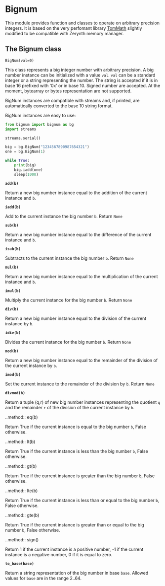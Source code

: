 # Bignum

This module provides function and classes to operate on arbitrary precision integers.
It is based on the very perfomant library [TomMath](https://github.com/libtom/libtommath) slightly
modified to be compatible with Zerynth memory manager.

## The Bignum class



`BigNum(val=0)`

This class represents a big integer number with arbitrary precision. A big number instance can be initialized with
a value ```val```. ```val``` can be a standard integer or a string representing the number. The string is accepted if it is in base 16
prefixed with  ‘0x’ or in base 10. Signed number are accepted. At the moment, bytearray or bytes representation are not supported.

BigNum instances are compatible with streams and, if printed, are automatically converted to the base 10 string format.

BigNum instances are easy to use:

``` python
from bignum import bignum as bg
import streams

streams.serial()

big = bg.BigNum("1234567890987654321")
one = bg.BigNum(1)

while True:
    print(big)
    big.iadd(one)
    sleep(1000)
```


**`add(b)`**

Return a new big number instance equal to the addition of the current instance and ```b```.


**`iadd(b)`**

Add to the current instance the big number ```b```. Return `None`


**`sub(b)`**

Return a new big number instance equal to the difference of the current instance and ```b```.


**`isub(b)`**

Subtracts to the current instance the big number ```b```. Return `None`


**`mul(b)`**

Return a new big number instance equal to the multiplication of the current instance and ```b```.


**`imul(b)`**

Multiply the current instance for the big number ```b```. Return `None`


**`div(b)`**

Return a new big number instance equal to the division of the current instance by ```b```.


**`idiv(b)`**

Divides the current instance for the big number ```b```. Return `None`


**`mod(b)`**

Return a new big number instance equal to the remainder of the division of the current instance by ```b```.


**`imod(b)`**

Set the current instance to the remainder of the division by ```b```. Return `None`


**`divmod(b)`**

Return a tuple (q,r) of new big number instances representing the quotient ```q``` and the remainder ```r``` of the division of the current instance by ```b```.

..method:: eq(b)

Return True if the current instance is equal to the big number ```b```, False otherwise.

..method:: lt(b)

Return True if the current instance is less than the big number ```b```, False otherwise.

..method:: gt(b)

Return True if the current instance is greater than the big number ```b```, False otherwise.

..method:: lte(b)

Return True if the current instance is less than or equal to the big number ```b```, False otherwise.

..method:: gte(b)

Return True if the current instance is greater than or equal to the big number ```b```, False otherwise.

..method:: sign()

Return 1 if the current instance is a positive number, -1 if the current instance is a negative number, 0 if it is equal to zero.


**`to_base(base)`**

Return a string representation of the big number in base ```base```. Allowed values for ```base``` are in the range 2..64.
<!--stackedit_data:
eyJoaXN0b3J5IjpbMTU0MjM0NjQ0NSwyNDk4MDI4ODcsNjg0Mj
YyMTEyLC0yMDc4NDUzODU5LDY4NDI2MjExMl19
-->